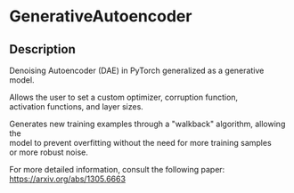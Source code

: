 <h1>GenerativeAutoencoder</h1>
<h2>Description</h2>

Denoising Autoencoder (DAE) in PyTorch generalized as a generative model.  

Allows the user to set a custom optimizer, corruption function,  
activation functions, and layer sizes.

Generates new training examples through a "walkback" algorithm, allowing the  
model to prevent overfitting without the need for more training samples  
or more robust noise.

For more detailed information, consult the following paper: https://arxiv.org/abs/1305.6663
